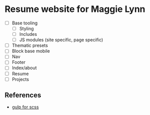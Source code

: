 # Resume website for Maggie Lynn

- [ ] Base tooling
  - [ ] Styling
  - [ ] Includes
  - [ ] JS modules (site specific, page specific)
- [ ] Thematic presets
- [ ] Block base mobile
- [ ] Nav
- [ ] Footer
- [ ] Index/about
- [ ] Resume
- [ ] Projects

## References

- [gulp for scss](https://github.com/josephdyer/skeleventy/)
